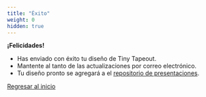 ```yaml
---
title: "Éxito"
weight: 0
hidden: true
---
```


**¡Felicidades!**

* Has enviado con éxito tu diseño de Tiny Tapeout.
* Mantente al tanto de las actualizaciones por correo electrónico.
* Tu diseño pronto se agregará a el [repositorio de presentaciones](https://github.com/TinyTapeout/tinytapeout-02).

[Regresar al inicio](https://tinytapeout.com/es/)